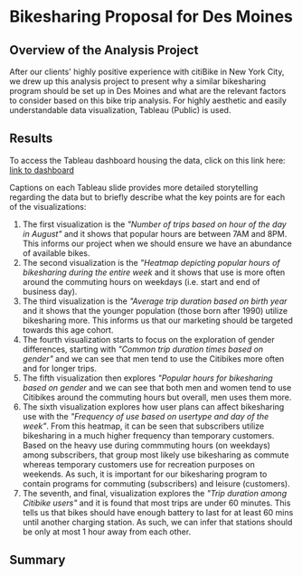 # Bikesharing Proposal for Des Moines

## Overview of the Analysis Project
After our clients' highly positive experience with citiBike in New York City, we drew up this analysis project to present why a similar bikesharing program should be set up in Des Moines and what are the relevant factors to consider based on this bike trip analysis. For highly aesthetic and easily understandable data visualization, Tableau (Public) is used.

## Results
To access the Tableau dashboard housing the data, click on this link here: [link to dashboard](https://public.tableau.com/app/profile/sharon.ng4817/viz/CitibikeChallenge_16330520897360/NYCCitibikeAnalysisProjectStory?publish=yes "link to dashboard")

Captions on each Tableau slide provides more detailed storytelling regarding the data but to briefly describe what the key points are for each of the visualizations:

1. The first visualization is the _"Number of trips based on hour of the day in August"_ and it shows that popular hours are between 7AM and 8PM. This informs our project when we should ensure we have an abundance of available bikes.
2. The second visualization is the _"Heatmap depicting popular hours of bikesharing during the entire week_ and it shows that use is more often around the commuting hours on weekdays (i.e. start and end of business day).
3. The third visualization is the _"Average trip duration based on birth year_ and it shows that the younger population (those born after 1990) utilize bikesharing more. This informs us that our marketing should be targeted towards this age cohort.
4. The fourth visualization starts to focus on the exploration of gender differences, starting with _"Common trip duration times based on gender"_ and we can see that men tend to use the Citibikes more often and for longer trips.
5. The fifth visualization then explores _"Popular hours for bikesharing based on gender_ and we can see that both men and women tend to use Citibikes around the commuting hours but overall, men uses them more.
6. The sixth visualization explores how user plans can affect bikesharing use with the _"Frequency of use based on usertype and day of the week"_. From this heatmap, it can be seen that subscribers utilize bikesharing in a much higher frequency than temporary customers. Based on the heavy use during commmuting hours (on weekdays) among subscribers, that group most likely use bikesharing as commute whereas temporary customers use for recreation purposes on weekends. As such, it is important for our bikesharing program to contain programs for commuting (subscribers) and leisure (customers).
7. The seventh, and final, visualization explores the _"Trip duration among Citibike users"_ and it is found that most trips are under 60 minutes. This tells us that bikes should have enough battery to last for at least 60 mins until another charging station. As such, we can infer that stations should be only at most 1 hour away from each other.

## Summary
